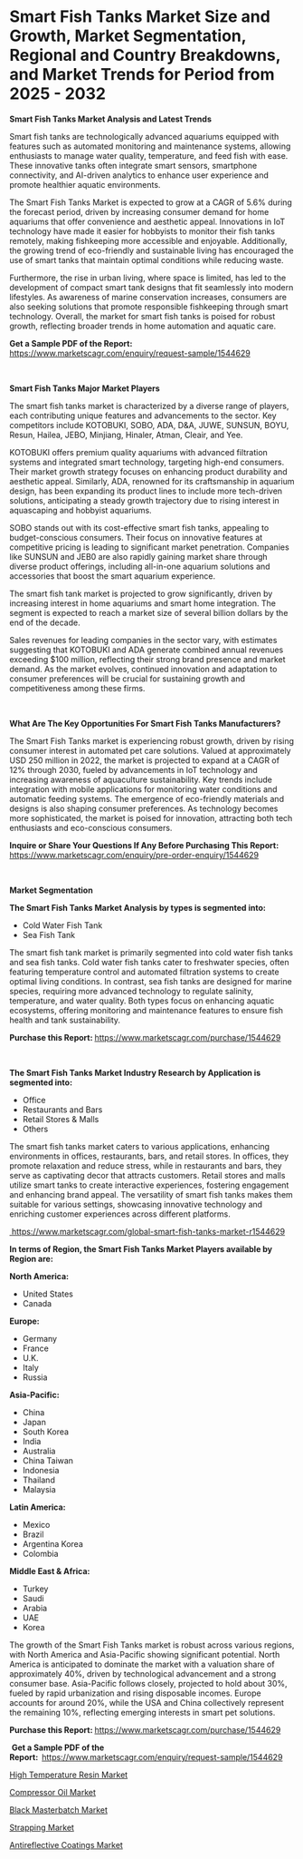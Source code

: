 <p><h1>Smart Fish Tanks Market Size and Growth, Market Segmentation, Regional and Country Breakdowns, and Market Trends for Period from 2025 -  2032</h1></p><p><strong>Smart Fish Tanks Market Analysis and Latest Trends</strong></p>
<p><p>Smart fish tanks are technologically advanced aquariums equipped with features such as automated monitoring and maintenance systems, allowing enthusiasts to manage water quality, temperature, and feed fish with ease. These innovative tanks often integrate smart sensors, smartphone connectivity, and AI-driven analytics to enhance user experience and promote healthier aquatic environments.</p><p>The Smart Fish Tanks Market is expected to grow at a CAGR of 5.6% during the forecast period, driven by increasing consumer demand for home aquariums that offer convenience and aesthetic appeal. Innovations in IoT technology have made it easier for hobbyists to monitor their fish tanks remotely, making fishkeeping more accessible and enjoyable. Additionally, the growing trend of eco-friendly and sustainable living has encouraged the use of smart tanks that maintain optimal conditions while reducing waste.</p><p>Furthermore, the rise in urban living, where space is limited, has led to the development of compact smart tank designs that fit seamlessly into modern lifestyles. As awareness of marine conservation increases, consumers are also seeking solutions that promote responsible fishkeeping through smart technology. Overall, the market for smart fish tanks is poised for robust growth, reflecting broader trends in home automation and aquatic care.</p></p>
<p><strong>Get a Sample PDF of the Report:&nbsp;</strong> <a href="https://www.marketscagr.com/enquiry/request-sample/1544629?utm_campaign=2126&utm_medium=2&utm_source=Github&utm_content=ia&utm_term=06022025&utm_id=smart-fish-tanks">https://www.marketscagr.com/enquiry/request-sample/1544629</a></p>
<p>&nbsp;</p>
<p><strong>Smart Fish Tanks Major Market Players</strong></p>
<p><p>The smart fish tanks market is characterized by a diverse range of players, each contributing unique features and advancements to the sector. Key competitors include KOTOBUKI, SOBO, ADA, D&A, JUWE, SUNSUN, BOYU, Resun, Hailea, JEBO, Minjiang, Hinaler, Atman, Cleair, and Yee.</p><p>KOTOBUKI offers premium quality aquariums with advanced filtration systems and integrated smart technology, targeting high-end consumers. Their market growth strategy focuses on enhancing product durability and aesthetic appeal. Similarly, ADA, renowned for its craftsmanship in aquarium design, has been expanding its product lines to include more tech-driven solutions, anticipating a steady growth trajectory due to rising interest in aquascaping and hobbyist aquariums.</p><p>SOBO stands out with its cost-effective smart fish tanks, appealing to budget-conscious consumers. Their focus on innovative features at competitive pricing is leading to significant market penetration. Companies like SUNSUN and JEB0 are also rapidly gaining market share through diverse product offerings, including all-in-one aquarium solutions and accessories that boost the smart aquarium experience.</p><p>The smart fish tank market is projected to grow significantly, driven by increasing interest in home aquariums and smart home integration. The segment is expected to reach a market size of several billion dollars by the end of the decade.</p><p>Sales revenues for leading companies in the sector vary, with estimates suggesting that KOTOBUKI and ADA generate combined annual revenues exceeding $100 million, reflecting their strong brand presence and market demand. As the market evolves, continued innovation and adaptation to consumer preferences will be crucial for sustaining growth and competitiveness among these firms.</p></p>
<p>&nbsp;</p>
<p><strong>What Are The Key Opportunities For Smart Fish Tanks Manufacturers?</strong></p>
<p><p>The Smart Fish Tanks market is experiencing robust growth, driven by rising consumer interest in automated pet care solutions. Valued at approximately USD 250 million in 2022, the market is projected to expand at a CAGR of 12% through 2030, fueled by advancements in IoT technology and increasing awareness of aquaculture sustainability. Key trends include integration with mobile applications for monitoring water conditions and automatic feeding systems. The emergence of eco-friendly materials and designs is also shaping consumer preferences. As technology becomes more sophisticated, the market is poised for innovation, attracting both tech enthusiasts and eco-conscious consumers.</p></p>
<p><strong>Inquire or Share Your Questions If Any Before Purchasing This Report:</strong> <a href="https://www.marketscagr.com/enquiry/pre-order-enquiry/1544629?utm_campaign=2126&utm_medium=2&utm_source=Github&utm_content=ia&utm_term=06022025&utm_id=smart-fish-tanks">https://www.marketscagr.com/enquiry/pre-order-enquiry/1544629</a></p>
<p>&nbsp;</p>
<p><strong>Market Segmentation</strong></p>
<p><strong>The Smart Fish Tanks Market Analysis by types is segmented into:</strong></p>
<p><ul><li>Cold Water Fish Tank</li><li>Sea Fish Tank</li></ul></p>
<p><p>The smart fish tank market is primarily segmented into cold water fish tanks and sea fish tanks. Cold water fish tanks cater to freshwater species, often featuring temperature control and automated filtration systems to create optimal living conditions. In contrast, sea fish tanks are designed for marine species, requiring more advanced technology to regulate salinity, temperature, and water quality. Both types focus on enhancing aquatic ecosystems, offering monitoring and maintenance features to ensure fish health and tank sustainability.</p></p>
<p><strong>Purchase this Report:&nbsp;</strong><a href="https://www.marketscagr.com/purchase/1544629?utm_campaign=2126&utm_medium=2&utm_source=Github&utm_content=ia&utm_term=06022025&utm_id=smart-fish-tanks">https://www.marketscagr.com/purchase/1544629</a></p>
<p>&nbsp;</p>
<p><strong>The Smart Fish Tanks Market Industry Research by Application is segmented into:</strong></p>
<p><ul><li>Office</li><li>Restaurants and Bars</li><li>Retail Stores & Malls</li><li>Others</li></ul></p>
<p><p>The smart fish tanks market caters to various applications, enhancing environments in offices, restaurants, bars, and retail stores. In offices, they promote relaxation and reduce stress, while in restaurants and bars, they serve as captivating decor that attracts customers. Retail stores and malls utilize smart tanks to create interactive experiences, fostering engagement and enhancing brand appeal. The versatility of smart fish tanks makes them suitable for various settings, showcasing innovative technology and enriching customer experiences across different platforms.</p></p>
<p><a href="https://www.marketscagr.com/global-smart-fish-tanks-market-r1544629?utm_campaign=2126&utm_medium=2&utm_source=Github&utm_content=ia&utm_term=06022025&utm_id=smart-fish-tanks">&nbsp;https://www.marketscagr.com/global-smart-fish-tanks-market-r1544629</a></p>
<p><strong>In terms of Region, the Smart Fish Tanks Market Players available by Region are:</strong></p>
<p>
    <p> <strong> North America: </strong>
        <ul>
            <li>United States</li>
            <li>Canada</li>
        </ul>
        </p> 
    <p> <strong> Europe: </strong>
        <ul>
            <li>Germany</li>
            <li>France</li>
            <li>U.K.</li>
            <li>Italy</li>
            <li>Russia</li>
        </ul>
        </p> 
    <p> <strong> Asia-Pacific: </strong>
        <ul>
            <li>China</li>
            <li>Japan</li>
            <li>South Korea</li>
            <li>India</li>
            <li>Australia</li>
            <li>China Taiwan</li>
            <li>Indonesia</li>
            <li>Thailand</li>
            <li>Malaysia</li>
        </ul>
        </p> 
    <p> <strong> Latin America: </strong>
        <ul>
            <li>Mexico</li>
            <li>Brazil</li>
            <li>Argentina Korea</li>
            <li>Colombia</li>
        </ul>
        </p> 
    <p> <strong> Middle East & Africa: </strong>
        <ul>
            <li>Turkey</li>
            <li>Saudi</li>
            <li>Arabia</li>
            <li>UAE</li>
            <li>Korea</li>
        </ul>
    </p>
    </p>
<p><p>The growth of the Smart Fish Tanks market is robust across various regions, with North America and Asia-Pacific showing significant potential. North America is anticipated to dominate the market with a valuation share of approximately 40%, driven by technological advancement and a strong consumer base. Asia-Pacific follows closely, projected to hold about 30%, fueled by rapid urbanization and rising disposable incomes. Europe accounts for around 20%, while the USA and China collectively represent the remaining 10%, reflecting emerging interests in smart pet solutions.</p></p>
<p><strong>Purchase this Report: </strong><a href="https://www.marketscagr.com/purchase/1544629?utm_campaign=2126&utm_medium=2&utm_source=Github&utm_content=ia&utm_term=06022025&utm_id=smart-fish-tanks">https://www.marketscagr.com/purchase/1544629</a></p>
<p>&nbsp;<strong>Get a Sample PDF of the Report:&nbsp;&nbsp;</strong><a href="https://www.marketscagr.com/enquiry/request-sample/1544629?utm_campaign=2126&utm_medium=2&utm_source=Github&utm_content=ia&utm_term=06022025&utm_id=smart-fish-tanks">https://www.marketscagr.com/enquiry/request-sample/1544629</a></p>
<p><strong></strong></p>
<p><p><a href="https://www.linkedin.com/pulse/sustainability-trends-high-temperature-resin-industry-8atce?utm_campaign=2126&utm_medium=2&utm_source=Github&utm_content=ia&utm_term=06022025&utm_id=smart-fish-tanks">High Temperature Resin Market</a></p><p><a href="https://www.linkedin.com/pulse/compressor-oil-market-expected-see-strong-growth-competition-favae?utm_campaign=2126&utm_medium=2&utm_source=Github&utm_content=ia&utm_term=06022025&utm_id=smart-fish-tanks">Compressor Oil Market</a></p><p><a href="https://www.linkedin.com/pulse/analysis-black-masterbatch-market-fueled-growth-cagr-65-mv6ie?utm_campaign=2126&utm_medium=2&utm_source=Github&utm_content=ia&utm_term=06022025&utm_id=smart-fish-tanks">Black Masterbatch Market</a></p><p><a href="https://www.linkedin.com/pulse/navigating-global-strapping-market-landscape-trends-forecasts-umgbe?utm_campaign=2126&utm_medium=2&utm_source=Github&utm_content=ia&utm_term=06022025&utm_id=smart-fish-tanks">Strapping Market</a></p><p><a href="https://www.linkedin.com/pulse/antireflective-coatings-market2025-2032-industry-insights-v4tqe?utm_campaign=2126&utm_medium=2&utm_source=Github&utm_content=ia&utm_term=06022025&utm_id=smart-fish-tanks">Antireflective Coatings Market</a></p></p>
